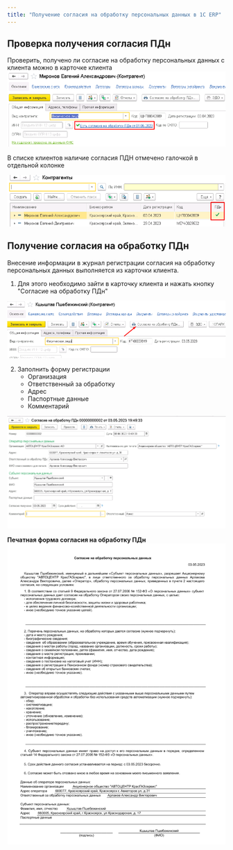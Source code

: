 ```yaml
---
title: "Получение согласия на обработку персональных данных в 1C ERP"
---
```


## Проверка получения согласия ПДн

Проверить, получено ли согласие на обработку персональных данных с клиента можно в карточке клиента
![](ERP/_attach/Pasted%20image%2020230525113732.png)

В списке клиентов наличие согласия ПДН отмечено галочкой в отдельной колонке

![](ERP/_attach/Pasted%20image%2020230503150501.png)


## Получение согласия на обработку ПДн

Внесение информации в журнал регистрации согласия на обработку персональных данных выполняется из карточки клиента.

1. Для этого необходимо зайти в карточку клиента и нажать кнопку "Согласие на обработку ПДн"

![](ERP/_attach/Pasted%20image%2020230503194818.png)

2. Заполнить форму регистрации
	- Организация
	- Ответственный за обработку
	- Адрес
	- Паспортные данные
	- Комментарий 

![](ERP/_attach/Pasted%20image%2020230503195247.png)

**Печатная форма согласия на обработку ПДн**
![](ERP/_attach/Pasted%20image%2020230525093818.png)